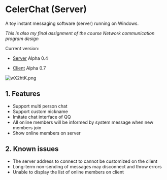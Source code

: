 # CelerChat (Server)

A toy instant messaging software (server) running on Windows.

*This is also my final assignment of the course Network communication program design*

Current version: 

- [Server](https://github.com/huangjunxin/CelerChatServer) Alpha 0.4

- [Client](https://github.com/huangjunxin/CelerChatClient) Alpha 0.7

![wX2htK.png](https://s1.ax1x.com/2020/09/23/wX2htK.png)

## 1. Features

- Support multi person chat
- Support custom nickname
- Imitate chat interface of QQ
- All online members will be informed by system message when new members join
- Show online members on server

## 2. Known issues

- The server address to connect to cannot be customized on the client
- Long-term non-sending of messages may disconnect and throw errors
- Unable to display the list of online members on client
